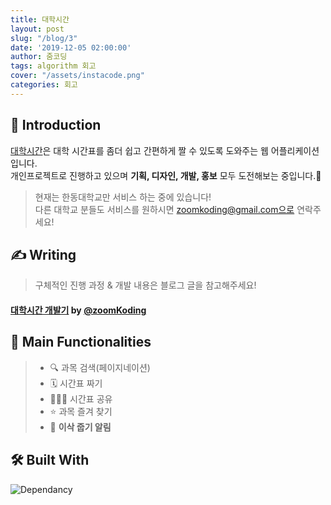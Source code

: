 ```yaml
---
title: 대학시간
layout: post
slug: "/blog/3"
date: '2019-12-05 02:00:00'
author: 줌코딩
tags: algorithm 회고
cover: "/assets/instacode.png"
categories: 회고
---
```


## 🖖 Introduction
[대학시간](https://www.timetable.college)은 대학 시간표를 좀더 쉽고 간편하게 짤 수 있도록 도와주는 웹 어플리케이션입니다.  
개인프로젝트로 진행하고 있으며 **기획, 디자인, 개발, 홍보** 모두 도전해보는 중입니다.🚀  
> 현재는 한동대학교만 서비스 하는 중에 있습니다!  
> 다른 대학교 분들도 서비스를 원하시면 zoomkoding@gmail.com으로 연락주세요!

## ✍️ Writing
> 구체적인 진행 과정 & 개발 내용은 블로그 글을 참고해주세요!
#### [대학시간 개발기](https://zoomkoding.github.io/%EB%8C%80%ED%95%99%EC%8B%9C%EA%B0%84/%ED%9A%8C%EA%B3%A0/2021/02/10/college-timetable-development.html) by [@zoomKoding](https://github.com/zoomkoding)

## 🧩 Main Functionalities

>* 🔍 과목 검색(페이지네이션)
>* 🗓 시간표 짜기
>* 💁🏼‍♀️ 시간표 공유
>* ⭐️ 과목 즐겨 찾기
>* 🌱 **이삭 줍기 알림**


## 🛠 Built With
![Dependancy](https://zoomkoding.github.io/assets/college-timetable-7.png)

```toc
```
